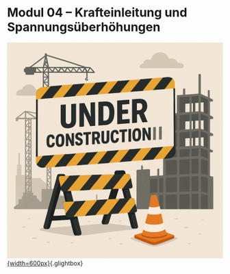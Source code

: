 # Modul 04 – Krafteinleitung und Spannungsüberhöhungen

<!-- 

## Lernziele

Nach Abschluss dieses Moduls können die Studierenden:

* typische Ursachen numerischer Spannungsüberhöhungen erkennen,  
* den Unterschied zwischen physikalisch und numerisch bedingten Spannungsspitzen erklären,  
* unphysikalische Punkt- oder Linienlasten vermeiden,  
* geeignete Maßnahmen zur Entschärfung von Spannungssingularitäten anwenden (z. B. Sekantenschnitt, Radius, größere Lastfläche),  
* die Bedeutung der Krafteinleitung für die Ergebnisgüte einschätzen.

---

## Theoretischer Hintergrund

Eine der häufigsten Fehlerquellen in der FEM ist die **idealisierte Krafteinleitung**.  
Lasten, die in der Realität über Flächen verteilt werden, werden im Modell häufig als Punkt- oder Linienlasten angegeben.  
Dadurch entstehen an Kanten oder Punkten **Singularitäten** – mathematisch divergente Spannungen.

### Typische Ursachen:
* Punktlast auf Fläche → σ → ∞  
* Linienlast oder scharfer Kantenübergang  
* abrupte Querschnittsänderung ohne Radius  
* zu kleine Kontaktfläche zwischen Bauteilen  

Die FEM zeigt in solchen Fällen keine Konvergenz:  
Bei jeder Netzverfeinerung steigt die lokale Spannung weiter an.

### Lösung: realistische Krafteinleitung
Physikalisch korrekte Lastübertragung durch:
* **Flächenlast** statt Punktlast,  
* **Übergangsradien oder Fasen** statt scharfer Kanten,  
* **Sekantenschnitt** (sanfter Geometrieübergang),  
* **elastische Zwischenlage oder Endplatte** zur Kraftverteilung.

---

## Aufgabenstellung

1. Modellieren Sie einen zylindrischen oder rechteckigen Körper (z. B. Block 100×40×20 mm).  
2. Variante A: Belastung durch **Punktlast** auf kleiner Fläche (1×1 mm).  
3. Variante B: Belastung über **Flächenlast** auf 20×20 mm.  
4. Variante C: Belastung über Flächenlast + Sekantenschnitt oder Radius (r = 5 mm).  
5. Vergleichen Sie die Spannungsverteilungen und ermitteln Sie, ob eine Konvergenz erreicht wird.  
6. Diskutieren Sie, welche Variante das physikalisch sinnvollste Ergebnis liefert.

---

## Umsetzung in ANSYS Mechanical

* Erstellen Sie drei Geometrievarianten (A – C).  
* Verwenden Sie identische Randbedingungen und Netzeinstellungen.  
* Definieren Sie für jede Variante die gleiche Gesamtkraft F (z. B. 10 kN).  
  → Bei Flächenlast = F / A.  
* Vergleichen Sie σ<sub>v</sub> im Lastbereich entlang einer Linie oder Fläche.  
* Optional: Visualisieren Sie die Spannungsverläufe mit Plotly für Berichte.

---

## Diskussion der Ergebnisse

* Punkt- und Linienlasten erzeugen unrealistische Spannungsspitzen; die Ergebnisse sind nicht konvergent.  
* Eine Flächenlast mit Sekantenschnitt oder Radius führt zu stabilen, physikalisch interpretierbaren Spannungen.  
* Netzverfeinerung darf das Ergebnis nicht beliebig verändern → Konvergenzprüfung.  
* Lokale Spannungsspitzen dürfen nur bewertet werden, wenn sie geometrisch begründet sind (Kerbe, Kontakt).  
* Bei echten Punktkontakten: Spannungswert lokal unendlich, aber Energie endlich → Bewertung über Energieansatz oder Mittelspannung.

---

wie geht's weiter:
  - Modul 4 Krafteinleitung: 06_krafteinleitung.md
  - Modul 5 Symmetrie: 07_symmetrie.md
  - Modul 6 Modalanalyse: 08_modalanalyse.md
  - Modul 7 Thermo-Mechanik: 09_thermomechanik.md
  - Modul 8 Sensoren I (Beschl.): 10_sensor_beschl.md
  - Modul 9 Sensoren II (Druck): 11_sensor_druck.md
  - Modul 10 Kontakt: 12_kontakt.md
  - Modul 11 Ausblick: 13_ausblick.md

  | Modul | Titel | Kerninhalt |
| :----: | :---- | :---------- |
| **03** | **Elementtypen & Netzqualität** | Vergleich linearer und quadratischer Volumenelemente (SOLID185/186), Einfluss der Ansatzfunktionen auf Genauigkeit und Konvergenz, Netzgüte, Spannungs­glättung, einfache h-Studie. |
| **04** | **Krafteinleitung & Spannungsüberhöhungen** | Analyse unrealistischer Punkt- und Linienlasten, Divergenzen an Kanten, Einführung realer Flächenlasten, Sekantenschnitt und Übergangsradien zur Entschärfung, Spannungsverteilung im Lastbereich, Netzqualität und Spannungs­glättung |
| **05** | **Symmetrie & Modellreduktion** | Nutzung von Symmetrieebenen zur Reduktion von Rechenzeit, korrekte Definition der Symmetrierandbedingungen, Fehlerquellen bei falscher Orientierung, Anwendung am Zugstab oder Flansch, kleiner Exkurs zum Solver (direkt/indirekt), |
| **06** | **Modalanalyse – vom Balken zur Baugruppe** | Einführung in die Eigenfrequenzanalyse: theoretischer Hintergrund, Eigenformen und -frequenzen, Einfluss von Lagerung, Material und Geometrie; Beispiel: Balken und einfache Baugruppe (z. B. Welle). |
| **07** | **Thermo-mechanische Kopplung** | Temperaturfeld → thermische Dehnung → mechanische Spannung, Vergleich isotherm vs. thermisch belastet, Einfluss von Materialparametern (α, E), Beispiel: Platte mit Temperaturgradient. Alternativ Wärme aus Reibung (Bremse) |
| **8** | **Sensoren I – Beschleunigungssensor** | Simulation eines Masse-Feder-Systems, statisches Äquivalent einer Beschleunigung, Bestimmung der Durchbiegung und Eigenfrequenz, Funktionsnachweis als FEM-basiertes Messprinzip. |
| **9** | **Sensoren II – Drucksensor / Membran** | Modellierung einer dünnen Platte unter Flächenlast, Berechnung der Durchbiegung und Vergleichsspannung, Herleitung einer Sensorkennlinie (Druck → Verformung), Einfluss der Membrandicke. |
| **10** | **Kontakt & Baugruppen** | Grundlagen der Kontaktmodellierung (bonded, frictionless, frictional), Reibungseinfluss auf Spannungsverteilung, Anwendung an Flansch- oder Bolzenverbindungen, Netz- und Konvergenzaspekte. |
| **11 (optional)** | **Moderne FEM / Ausblick** | Neue Entwicklungen: additive und generative Strukturen, vereinfachte Reduced-Order-Modelle, KI-gestützte Approximation physikalischer Modelle, Konzept des Digital Twin. |

-->

[![Under Construction](media/under_construction.png){width=600px}](media/under_construction.png "Under Construction"){.glightbox}
